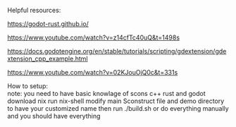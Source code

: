 Helpful resources:

  https://godot-rust.github.io/
  
  https://www.youtube.com/watch?v=z14cfTc40uQ&t=1498s
  
  https://docs.godotengine.org/en/stable/tutorials/scripting/gdextension/gdextension_cpp_example.html
  
  https://www.youtube.com/watch?v=02KJouOjQ0c&t=331s


How to setup:<br />
note: you need to have basic knowlage of scons c++ rust and godot
download nix
run nix-shell
modify main Sconstruct file and demo directory to have your customized name
then run ./build.sh or do everything manually
and you should have everything
